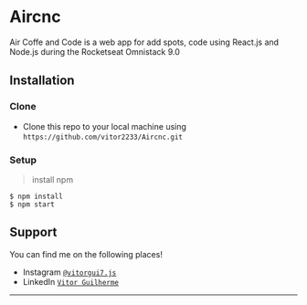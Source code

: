 # Aircnc
Air Coffe and Code is a web app for add spots, code using React.js and Node.js during the Rocketseat Omnistack 9.0

## Installation

### Clone

- Clone this repo to your local machine using `https://github.com/vitor2233/Aircnc.git`

### Setup

> install npm

```shell
$ npm install
$ npm start
```

## Support

You can find me on the following places!

- Instagram <a href="https://www.instagram.com/vitor7.js/" target="_blank">`@vitorgui7.js`</a>
- LinkedIn <a href="https://www.linkedin.com/in/vitor-guilherme2233/" target="_blank">`Vitor Guilherme`</a>

---
